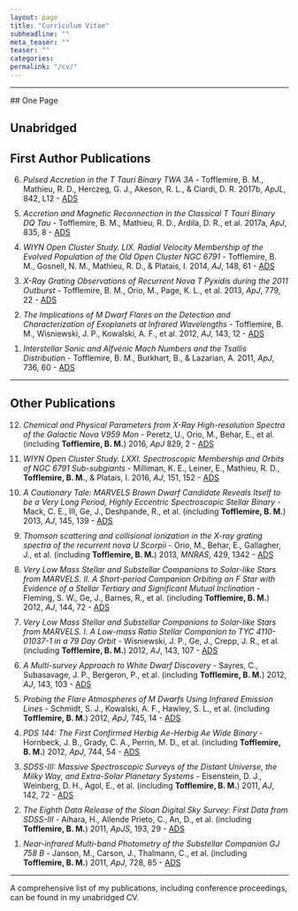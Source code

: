 ```yaml
---
layout: page
title: "Curriculum Vitae"
subheadline: ""
meta_teaser: ""
teaser: ""
categories:
permalink: "/cv/"
---
```

<!--more-->
<hr>
## One Page

## Unabridged

## First Author Publications

<ol reversed>
  <li style="margin-bottom: 10px;"> <em>Pulsed Accretion in the T Tauri Binary TWA 3A</em> - Tofflemire, B. M., Mathieu, R. D., Herczeg, G. J., Akeson, R. L., & Ciardi, D. R.  2017b, <em>ApJL</em>, 842, L12 - <a href='http://adsabs.harvard.edu/abs/2017ApJ...842L..12T' target="_blank">ADS</a> </li>

  <li style="margin-bottom: 10px;"> <em>Accretion and Magnetic Reconnection in the Classical T Tauri Binary DQ Tau</em> - Tofflemire, B. M., Mathieu, R. D., Ardila, D. R., et al. 2017a, <em>ApJ</em>, 835, 8 - <a href='http://adsabs.harvard.edu/abs/2017ApJ...835....8T' target="_blank">ADS</a> </li>
  
  <li style="margin-bottom: 10px;"> <em>WIYN Open Cluster Study. LIX. Radial Velocity Membership of the Evolved Population of the Old Open Cluster NGC 6791</em> - Tofflemire, B. M., Gosnell, N. M., Mathieu, R. D., & Platais, I. 2014, <em>AJ</em>, 148, 61 - <a href='http://adsabs.harvard.edu/abs/2014AJ....148...61T' target="_blank">ADS</a> </li>
 
  <li style="margin-bottom: 10px;"> <em>X-Ray Grating Observations of Recurrent Nova T Pyxidis during the 2011 Outburst</em> - Tofflemire, B. M., Orio, M., Page, K. L., et al.  2013, <em>ApJ</em>, 779, 22 - <a href='http://adsabs.harvard.edu/abs/2013ApJ...779...22T' target="_blank">ADS</a> </li>
  
  <li style="margin-bottom: 10px;"> <em>The Implications of M Dwarf Flares on the Detection and Characterization of Exoplanets at Infrared Wavelengths</em> - Tofflemire, B. M., Wisniewski, J. P., Kowalski, A. F., et al. 2012, <em>AJ</em>, 143, 12 - <a href='http://adsabs.harvard.edu/abs/2012AJ....143...12T' target="_blank">ADS</a> </li>
  
  <li style="margin-bottom: 10px;"> <em>Interstellar Sonic and Alfvénic Mach Numbers and the Tsallis Distribution</em> - Tofflemire, B. M., Burkhart, B., & Lazarian, A. 2011, <em>ApJ</em>, 736, 60 - <a href='http://adsabs.harvard.edu/abs/2011ApJ...736...60T' target="_blank">ADS</a> </li>
</ol>

<hr>

## Other Publications
<ol reversed>
  <li style="margin-bottom: 10px;"> <em>Chemical and Physical Parameters from X-Ray High-resolution Spectra of the Galactic Nova V959 Mon</em> - Peretz, U., Orio, M., Behar, E., et al. (including <b>Tofflemire, B. M.</b>) 2016, <em>ApJ</em> 829, 2 - <a href='http://adsabs.harvard.edu/abs/2016ApJ...829....2P' target="_blank">ADS</a> </li>
  
  <li style="margin-bottom: 10px;"> <em>WIYN Open Cluster Study. LXXI. Spectroscopic Membership and Orbits of NGC 6791 Sub-subgiants</em> - Milliman, K. E., Leiner, E., Mathieu, R. D., <b>Tofflemire, B. M.</b>, & Platais, I. 2016, <em>AJ</em>, 151, 152 - <a href='http://adsabs.harvard.edu/abs/2016AJ....151..152M' target="_blank">ADS</a> </li>
  
  <li style="margin-bottom: 10px;"> <em>A Cautionary Tale: MARVELS Brown Dwarf Candidate Reveals Itself to be a Very Long Period, Highly Eccentric Spectroscopic Stellar Binary</em> - Mack, C. E., III, Ge, J., Deshpande, R., et al. (including <b>Tofflemire, B. M.</b>) 2013, <em>AJ</em>, 145, 139 - <a href='http://adsabs.harvard.edu/abs/2013AJ....145..139M' target="_blank">ADS</a> </li>
  
  <li style="margin-bottom: 10px;"> <em>Thomson scattering and collisional ionization in the X-ray grating spectra of the recurrent nova U Scorpii</em> - Orio, M., Behar, E., Gallagher, J., et al. (including <b>Tofflemire, B. M.</b>) 2013, <em>MNRAS</em>, 429, 1342 - <a href='http://adsabs.harvard.edu/abs/2013MNRAS.429.1342O' target="_blank">ADS</a> </li>
  
  <li style="margin-bottom: 10px;"> <em>Very Low Mass Stellar and Substellar Companions to Solar-like Stars from MARVELS. II. A Short-period Companion Orbiting an F Star with Evidence of a Stellar Tertiary and Significant Mutual Inclination</em> - Fleming, S. W., Ge, J., Barnes, R., et al. (including <b>Tofflemire, B. M.</b>) 2012, <em>AJ</em>, 144, 72 - <a href='http://adsabs.harvard.edu/abs/2012AJ....144...72F' target="_blank">ADS</a> </li>
  
  <li style="margin-bottom: 10px;"> <em>Very Low Mass Stellar and Substellar Companions to Solar-like Stars from MARVELS. I. A Low-mass Ratio Stellar Companion to TYC 4110-01037-1 in a 79 Day Orbit</em> - Wisniewski, J. P., Ge, J., Crepp, J. R., et al. (including <b>Tofflemire, B. M.</b>) 2012, <em>AJ</em>, 143, 107 - <a href='http://adsabs.harvard.edu/abs/2012AJ....143..107W' target="_blank">ADS</a> </li>
  
  <li style="margin-bottom: 10px;"> <em>A Multi-survey Approach to White Dwarf Discovery</em> - Sayres, C., Subasavage, J. P., Bergeron, P., et al. (including <b>Tofflemire, B. M.</b>) 2012, <em>AJ</em>, 143, 103 - <a href='http://adsabs.harvard.edu/abs/2012AJ....143..103S' target="_blank">ADS</a> </li>
  
  <li style="margin-bottom: 10px;"> <em>Probing the Flare Atmospheres of M Dwarfs Using Infrared Emission Lines</em> - Schmidt, S. J., Kowalski, A. F., Hawley, S. L., et al. (including <b>Tofflemire, B. M.</b>) 2012, <em>ApJ</em>, 745, 14 - <a href='http://adsabs.harvard.edu/abs/2012ApJ...745...14S' target="_blank">ADS</a> </li>

  <li style="margin-bottom: 10px;"> <em>PDS 144: The First Confirmed Herbig Ae-Herbig Ae Wide Binary</em> - Hornbeck, J. B., Grady, C. A., Perrin, M. D., et al. (including <b>Tofflemire, B. M.</b>) 2012, <em>ApJ</em>, 744, 54 - <a href='http://adsabs.harvard.edu/abs/2012ApJ...744...54H' target="_blank">ADS</a> </li>

  <li style="margin-bottom: 10px;"> <em>SDSS-III: Massive Spectroscopic Surveys of the Distant Universe, the Milky Way, and Extra-Solar Planetary Systems</em> - Eisenstein, D. J., Weinberg, D. H., Agol, E., et al. (including <b>Tofflemire, B. M.</b>) 2011, <em>AJ</em>, 142, 72 - <a href='http://adsabs.harvard.edu/abs/2011AJ....142...72E' target="_blank">ADS</a> </li>
  
  <li style="margin-bottom: 10px;"> <em>The Eighth Data Release of the Sloan Digital Sky Survey: First Data from SDSS-III</em> - Aihara, H., Allende Prieto, C., An, D., et al. (including <b>Tofflemire, B. M.</b>) 2011, <em>ApJS</em>, 193, 29 - <a href='http://adsabs.harvard.edu/abs/2011ApJS..193...29A' target="_blank">ADS</a> </li>
  
  <li style="margin-bottom: 10px;"> <em>Near-infrared Multi-band Photometry of the Substellar Companion GJ 758 B</em> - Janson, M., Carson, J., Thalmann, C., et al. (including <b>Tofflemire, B. M.</b>) 2011, <em>ApJ</em>, 728, 85 - <a href='http://adsabs.harvard.edu/abs/2011ApJ...728...85J' target="_blank">ADS</a> </li>
</ol>
<hr>
A comprehensive list of my publications, including conference proceedings, can be found in my unabridged CV. 

